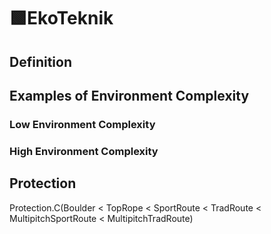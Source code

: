 # 🟩<ekos>EkoTeknik</ekos>

## Definition

## Examples of Environment Complexity

### Low Environment Complexity

### High Environment Complexity

## Protection

Protection.C(Boulder < TopRope < SportRoute < TradRoute < MultipitchSportRoute < MultipitchTradRoute)
